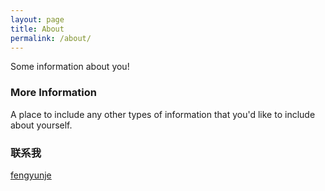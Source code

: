 ```yaml
---
layout: page
title: About
permalink: /about/
---
```


Some information about you!

### More Information

A place to include any other types of information that you'd like to include about yourself.

### 联系我

[fengyunje](mailto:ma772528138@qq.com)
